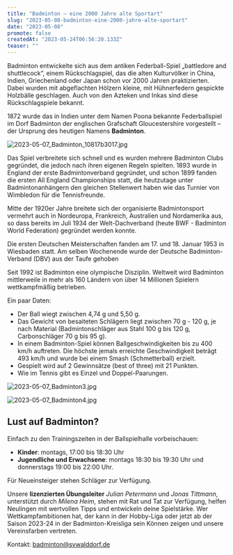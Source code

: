 ```yaml
---
title: "Badminton – eine 2000 Jahre alte Sportart"
slug: "2023-05-08-badminton-eine-2000-jahre-alte-sportart"
date: "2023-05-08"
promote: false
createdAt: "2023-05-24T06:56:20.133Z"
teaser: ""
---
```

Badminton entwickelte sich aus dem antiken Federball-Spiel „battledore and shuttlecock“, einem Rückschlagspiel, das die alten Kulturvölker in China, Indien, Griechenland oder Japan schon vor 2000 Jahren praktizierten. Dabei wurden mit abgeflachten Hölzern kleine, mit Hühnerfedern gespickte Holzbälle geschlagen. Auch von den Azteken und Inkas sind diese Rückschlagspiele bekannt.

1872 wurde das in Indien unter dem Namen Poona bekannte Federballspiel im Dorf Badminton der englischen Grafschaft Gloucestershire vorgestellt – der Ursprung des heutigen Namens **Badminton**.

![2023-05-07_Badminton_10817b3017.jpg](/uploads/2023_05_07_Badminton_10817b3017_3f536d4a23.jpg)

Das Spiel verbreitete sich schnell und es wurden mehrere Badminton Clubs gegründet, die jedoch nach ihren eigenen Regeln spielten. 1893 wurde in England der erste Badmintonverband gegründet, und schon 1899 fanden die ersten All England Championships statt, die heutzutage unter Badmintonanhängern den gleichen Stellenwert haben wie das Turnier von Wimbledon für die Tennisfreunde.

Mitte der 1920er Jahre breitete sich der organisierte Badmintonsport vermehrt auch in Nordeuropa, Frankreich, Australien und Nordamerika aus, so dass bereits im Juli 1934 der Welt-Dachverband (heute BWF - Badminton World Federation) gegründet werden konnte.

Die ersten Deutschen Meisterschaften fanden am 17. und 18. Januar 1953 in Wiesbaden statt. Am selben Wochenende wurde der Deutsche Badminton-Verband (DBV) aus der Taufe gehoben

Seit 1992 ist Badminton eine olympische Disziplin. Weltweit wird Badminton mittlerweile in mehr als 160 Ländern von über 14 Millionen Spielern wettkampfmäßig betrieben.

Ein paar Daten:

- Der Ball wiegt zwischen 4,74 g und 5,50 g.
- Das Gewicht von besaiteten Schlägern liegt zwischen 70 g - 120 g, je nach Material (Badmintonschläger aus Stahl 100 g bis 120 g, Carbonschläger 70 g bis 95 g).
- In einem Badminton-Spiel können Ballgeschwindigkeiten bis zu 400 km/h auftreten. Die höchste jemals erreichte Geschwindigkeit beträgt 493 km/h und wurde bei einem Smash (Schmetterball) erzielt.
- Gespielt wird auf 2 Gewinnsätze (best of three) mit 21 Punkten.
- Wie im Tennis gibt es Einzel und Doppel-Paarungen.

![2023-05-07_Badminton3.jpg](/uploads/2023_05_07_Badminton3_8d004f4467.jpg)

![2023-05-07_Badminton4.jpg](/uploads/2023_05_07_Badminton4_09c4e3aff1.jpg)

## Lust auf Badminton?

Einfach zu den Trainingszeiten in der Ballspielhalle vorbeischauen:

- **Kinder**: montags, 17:00 bis 18:30 Uhr
- **Jugendliche und Erwachsene**: montags 18:30 bis 19:30 Uhr und donnerstags 19:00 bis 22:00 Uhr.

Für Neueinsteiger stehen Schläger zur Verfügung.

Unsere **lizenzierten Übungsleiter** _Julian Petermann_ und _Jonas Tittmann_, unterstützt durch _Milena Heim_, stehen mit Rat und Tat zur Verfügung, helfen Neulingen mit wertvollen Tipps und entwickeln deine Spielstärke. Wer Wettkampfambitionen hat, der kann in der Hobby-Liga oder jetzt ab der Saison 2023-24 in der Badminton-Kreisliga sein Können zeigen und unsere Vereinsfarben vertreten.

Kontakt: [badminton@svwalddorf.de](mailto:badminton@svwalddorf.de)
